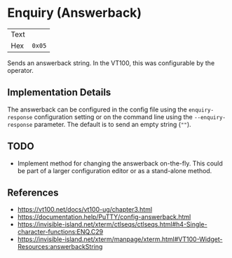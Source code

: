 # Enquiry (Answerback)

|      |        |
| ---- | ------ |
| Text |        |
| Hex  | `0x05` |

Sends an answerback string. In the VT100, this was configurable by the
operator.

## Implementation Details

The answerback can be configured in the config file using the `enquiry-response`
configuration setting or on the command line using the `--enquiry-response`
parameter. The default is to send an empty string (`""`).

## TODO

- Implement method for changing the answerback on-the-fly. This could be part of
  a larger configuration editor or as a stand-alone method.

## References

- https://vt100.net/docs/vt100-ug/chapter3.html
- https://documentation.help/PuTTY/config-answerback.html
- https://invisible-island.net/xterm/ctlseqs/ctlseqs.html#h4-Single-character-functions:ENQ.C29
- https://invisible-island.net/xterm/manpage/xterm.html#VT100-Widget-Resources:answerbackString
